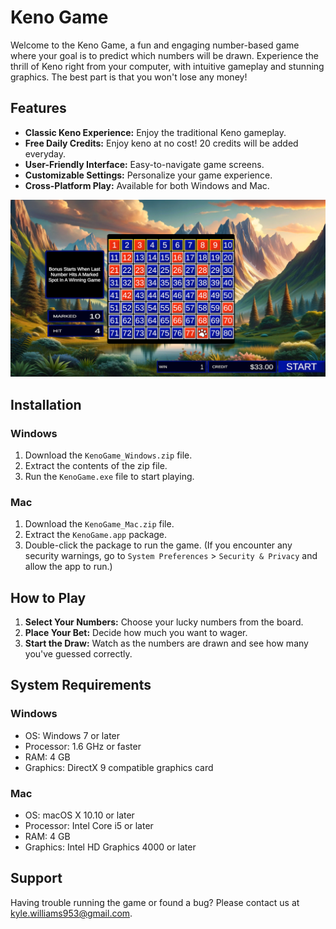 # Keno Game

Welcome to the Keno Game, a fun and engaging number-based game where your goal is to predict which numbers will be drawn. Experience the thrill of Keno right from your computer, with intuitive gameplay and stunning graphics. The best part is that you won't lose any money!

## Features

- **Classic Keno Experience:** Enjoy the traditional Keno gameplay.
- **Free Daily Credits:** Enjoy keno at no cost! 20 credits will be added everyday. 
- **User-Friendly Interface:** Easy-to-navigate game screens.
- **Customizable Settings:** Personalize your game experience.
- **Cross-Platform Play:** Available for both Windows and Mac.

![Game Screenshot](Capture.PNG)

## Installation

### Windows

1. Download the `KenoGame_Windows.zip` file.
2. Extract the contents of the zip file.
3. Run the `KenoGame.exe` file to start playing.

### Mac

1. Download the `KenoGame_Mac.zip` file.
2. Extract the `KenoGame.app` package.
3. Double-click the package to run the game. (If you encounter any security warnings, go to `System Preferences` > `Security & Privacy` and allow the app to run.)

## How to Play

1. **Select Your Numbers:** Choose your lucky numbers from the board.
2. **Place Your Bet:** Decide how much you want to wager.
3. **Start the Draw:** Watch as the numbers are drawn and see how many you've guessed correctly.

## System Requirements

### Windows

- OS: Windows 7 or later
- Processor: 1.6 GHz or faster
- RAM: 4 GB
- Graphics: DirectX 9 compatible graphics card

### Mac

- OS: macOS X 10.10 or later
- Processor: Intel Core i5 or later
- RAM: 4 GB
- Graphics: Intel HD Graphics 4000 or later

## Support

Having trouble running the game or found a bug? Please contact us at [kyle.williams953@gmail.com](mailto:kyle.williams953@gmail.com).
